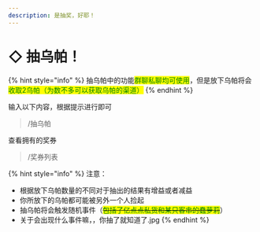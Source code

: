 ```yaml
---
description: 是抽奖，好耶！
---
```


# ◇ 抽乌帕！

{% hint style="info" %}
抽乌帕中的功能<mark style="color:green;">群聊私聊均可使用</mark>，但是放下乌帕将会<mark style="color:green;">收取2乌帕（为数不多可以获取乌帕的渠道）</mark>
{% endhint %}

输入以下内容，根据提示进行即可

> /抽乌帕

查看拥有的奖券

> /奖券列表

{% hint style="info" %}
注意：

* 根据放下乌帕数量的不同对于抽出的结果有增益或者减益
* 你所放下的乌帕都可能被另外一个人捡起
* 抽乌帕将会触发随机事件（~~<mark style="color:green;">包括了亿点点私货和某只客串的蠢萝莉</mark>~~）
* 关于会出现什么事件嘛，，你抽了就知道了.jpg
{% endhint %}
